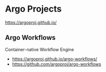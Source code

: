 # Argo Projects

https://argoproj.github.io/

## Argo Workflows

Container-native Workflow Engine

- https://argoproj.github.io/argo-workflows/
- https://github.com/argoproj/argo-workflows
